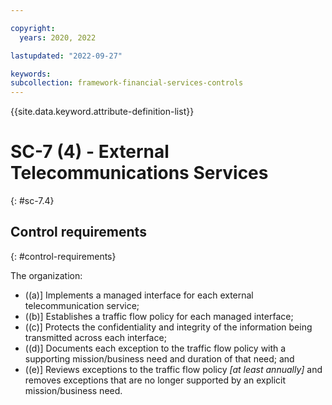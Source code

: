 ```yaml
---

copyright:
  years: 2020, 2022

lastupdated: "2022-09-27"

keywords: 
subcollection: framework-financial-services-controls
---
```


{{site.data.keyword.attribute-definition-list}}

         
# SC-7 (4) - External Telecommunications Services
{: #sc-7.4}

## Control requirements
{: #control-requirements}

The organization:

- ((a)\] Implements a managed interface for each external telecommunication service;
- ((b)\] Establishes a traffic flow policy for each managed interface;
- ((c)\] Protects the confidentiality and integrity of the information being transmitted across each interface;
- ((d)\] Documents each exception to the traffic flow policy with a supporting mission/business need and duration of that need; and
- ((e)\] Reviews exceptions to the traffic flow policy _[at least annually]_ and removes exceptions that are no longer supported by an explicit mission/business need.



